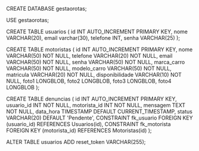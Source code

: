  CREATE DATABASE gestaorotas;

USE gestaorotas;

CREATE TABLE usuarios (
    id INT AUTO_INCREMENT PRIMARY KEY,
    nome VARCHAR(20),
    email varchar(30),
    telefone INT,
    senha VARCHAR(25)
);


CREATE TABLE motoristas (
    id INT AUTO_INCREMENT PRIMARY KEY,
    nome VARCHAR(50) NOT NULL,
    telefone VARCHAR(20) NOT NULL,
    email VARCHAR(50) NOT NULL,
    senha VARCHAR(50) NOT NULL,
    marca_carro VARCHAR(50) NOT NULL,
    modelo_carro VARCHAR(50) NOT NULL,
    matricula VARCHAR(20) NOT NULL,
    disponibilidade VARCHAR(10) NOT NULL,
    foto1 LONGBLOB,
    foto2 LONGBLOB,
    foto3 LONGBLOB,
    foto4 LONGBLOB
);

CREATE TABLE denuncias (
    id INT AUTO_INCREMENT PRIMARY KEY,
    usuario_id INT NOT NULL,
    motorista_id INT NOT NULL,
    mensagem TEXT NOT NULL,
    data_hora TIMESTAMP DEFAULT CURRENT_TIMESTAMP,
    status VARCHAR(20) DEFAULT 'Pendente',
    CONSTRAINT fk_usuario FOREIGN KEY (usuario_id) REFERENCES Usuarios(id),
    CONSTRAINT fk_motorista FOREIGN KEY (motorista_id) REFERENCES Motoristas(id)
);

ALTER TABLE usuarios ADD reset_token VARCHAR(255);